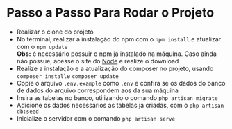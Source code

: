 # Passo a Passo Para Rodar o Projeto
* Realizar o clone do projeto
* No terminal, realizar a instalação do npm com o `npm install` e atualizar com o `npm update`<br>
**Obs:** é necessário possuir o npm já instalado na máquina. Caso ainda não possue, acesse o site do [Node](https://nodejs.org/en/) e realize o download
* Realize a instalação e a atualização do composer no projeto, usando `composer install`e `composer update`
* Copie o arquivo `.env.example` como `.env` e confira se os dados do banco de dados do arquivo correspondem aos da sua máquina
* Insira as tabelas no banco, utilizando o comando `php artisan migrate`
* Adicione os dados necessários as tabelas ja criadas, com o `php artisan db:seed`
* Inicialize o servidor com o comando `php artisan serve`
